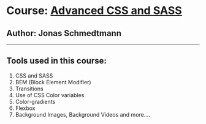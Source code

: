 # Course: [Advanced CSS and SASS ](https://www.udemy.com/advanced-css-and-sass/)
## Author: Jonas Schmedtmann
---

## Tools used in this course:
1. CSS and SASS
2. BEM (Block Element Modifier)
3. Transitions
4. Use of CSS Color variables
5. Color-gradients
6. Flexbox
7. Background Images, Background Videos and more....

